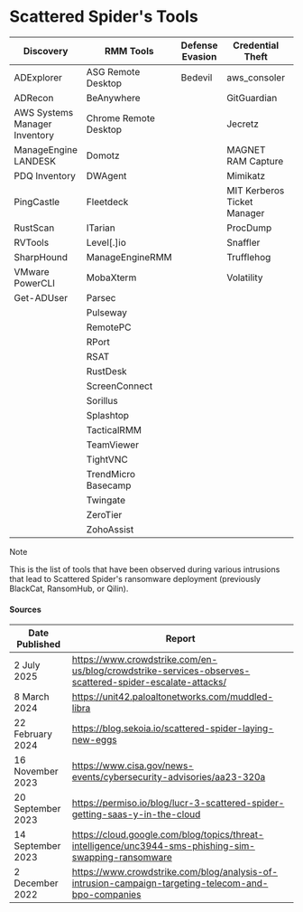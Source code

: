 # Scattered Spider's Tools

| Discovery | RMM Tools | Defense Evasion | Credential Theft | OffSec | Networking | LOLBAS | Exfiltration |
|---|---|---|---|---|---|---|---|
| ADExplorer | ASG Remote Desktop | Bedevil | aws_consoler | CIMplant | Cloudflared | PsExec | Cyberduck |
| ADRecon | BeAnywhere | | GitGuardian | Impacket | OpenSSH | | Dropbox |
| AWS Systems Manager Inventory | Chrome Remote Desktop | | Jecretz | LAPS Toolkit | Ngrok | | FileZilla |
| ManageEngine LANDESK | Domotz | | MAGNET RAM Capture | LINpeas | NSOCKS | | MEGA |
| PDQ Inventory | DWAgent | | Mimikatz | MicroBurst | Plink | | RClone |
| PingCastle | Fleetdeck | | MIT Kerberos Ticket Manager | Pacu | Proxifier | | S3 Browser |
| RustScan | ITarian | | ProcDump | | Rsocx | | |
| RVTools | Level[.]io | | Snaffler | | Socat | | |
| SharpHound | ManageEngineRMM | | Trufflehog | | Sshimpanzee | | |
| VMware PowerCLI | MobaXterm | | Volatility | | Tailscale | | |
| Get-ADUser | Parsec | | | | TrueSocks | | |
| | Pulseway | | | | Wstunnel | | |
| | RemotePC | | | | Pinggy | | |
| | RPort | | | | Teleport | | |
| | RSAT | | | | Chisel | | |
| | RustDesk | | | | TryCloudflare | | |
| | ScreenConnect | | | | | | |
| | Sorillus | | | | | | |
| | Splashtop | | | | | | |
| | TacticalRMM | | | | | | |
| | TeamViewer | | | | | | |
| | TightVNC | | | | | | |
| | TrendMicro Basecamp | | | | | | |
| | Twingate | | | | | | |
| | ZeroTier | | | | | | |
| | ZohoAssist | | | | | | |

> [!NOTE]
> This is the list of tools that have been observed during various intrusions that lead to Scattered Spider's ransomware deployment (previously BlackCat, RansomHub, or Qilin).

#### Sources
| Date Published | Report |
|---|---|
| 2 July 2025 | https://www.crowdstrike.com/en-us/blog/crowdstrike-services-observes-scattered-spider-escalate-attacks/ |
| 8 March 2024 | https://unit42.paloaltonetworks.com/muddled-libra |
| 22 February 2024 | https://blog.sekoia.io/scattered-spider-laying-new-eggs |
| 16 November 2023 | https://www.cisa.gov/news-events/cybersecurity-advisories/aa23-320a |
| 20 September 2023 | https://permiso.io/blog/lucr-3-scattered-spider-getting-saas-y-in-the-cloud |
| 14 September 2023 | https://cloud.google.com/blog/topics/threat-intelligence/unc3944-sms-phishing-sim-swapping-ransomware |
| 2 December 2022 | https://www.crowdstrike.com/blog/analysis-of-intrusion-campaign-targeting-telecom-and-bpo-companies |
